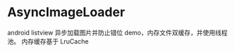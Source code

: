 AsyncImageLoader
================

android listview 异步加载图片并防止错位 demo，内存文件双缓存，并使用线程池。
内存缓存基于 LruCache
